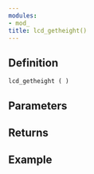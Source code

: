 ```yaml
---
modules:
- mod_
title: lcd_getheight()
---
```


## Definition

    lcd_getheight ( )

## Parameters

## Returns

## Example

```
```
